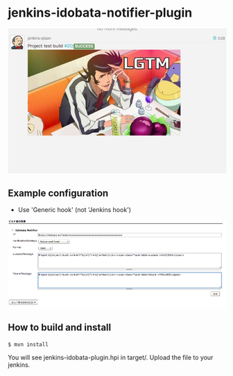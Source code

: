 # jenkins-idobata-notifier-plugin


![./screenshot1.png](./screenshot1.png)


## Example configuration

 - Use 'Generic hook' (not 'Jenkins hook')

![./screenshot2.png](./screenshot2.png)

## How to build and install

```
$ mvn install
```

You will see jenkins-idobata-plugin.hpi in target/. Upload the file to your jenkins.
